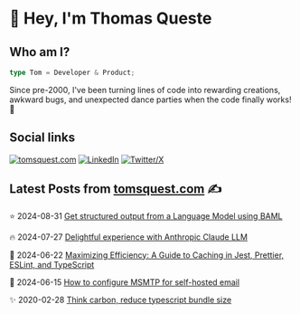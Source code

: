 # 👋 Hey, I'm Thomas Queste

## Who am I?

```typescript
type Tom = Developer & Product;
```

Since pre-2000, I've been turning lines of code into rewarding creations,
  awkward bugs, and unexpected dance parties when the code finally works! 🎉

## Social links

[![tomsquest.com](https://img.shields.io/badge/blog-red?style=for-the-badge&label=tomsquest.com&color=blue)](https://www.tomsquest.com)
[![LinkedIn](https://img.shields.io/badge/LinkedIn-0a66c2?style=for-the-badge&label=Thomas%20Queste&color=blue)](https://www.linkedin.com/in/thomasqueste)
[![Twitter/X](https://img.shields.io/badge/Twitter-0a66c2?style=for-the-badge&label=Thomas%20Queste&color=blue)](https://x.com/thomasqueste)

## Latest Posts from [tomsquest.com](https://www.tomsquest.com) ✍️

<!-- BLOG-POST-LIST:START -->
⭐ 2024-08-31 
 [Get structured output from a Language Model using BAML](https://www.tomsquest.com/blog/2024/08/get-structured-output-from-llm-using-baml/) 

🔥 2024-07-27 
 [Delightful experience with Anthropic Claude LLM](https://www.tomsquest.com/blog/2024/07/using-claude-llm/) 

💫 2024-06-22 
 [Maximizing Efficiency: A Guide to Caching in Jest, Prettier, ESLint, and TypeScript](https://www.tomsquest.com/blog/2024/06/cache-jest-eslint-prettier-typescript-ci/) 

🚀 2024-06-15 
 [How to configure MSMTP for self-hosted email](https://www.tomsquest.com/blog/2024/06/configure-msmtp-selfhost/) 

✨ 2020-02-28 
 [Think carbon, reduce typescript bundle size](https://www.tomsquest.com/blog/2020/02/think-carbon-reduce-typescript-bundle-size/) 
<!-- BLOG-POST-LIST:END -->